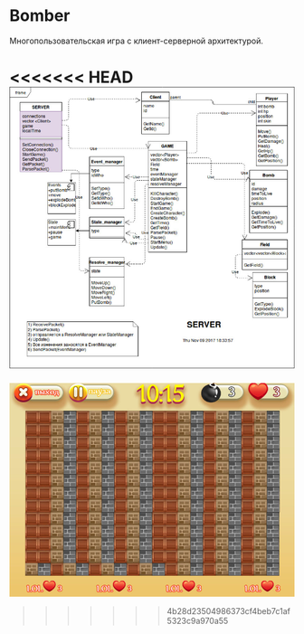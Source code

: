 # Bomber
Многопользовательская игра с клиент-серверной архитектурой.

<<<<<<< HEAD
![alt text](https://github.com/Thewhiterabbit123/Bomber/blob/RustamDevelop/Server_arcitecture.jpg) 
=======
![alt text](https://github.com/Thewhiterabbit123/Bomber/blob/master/Design/interface.jpg) 
>>>>>>> 4b28d23504986373cf4beb7c1af5323c9a970a55

